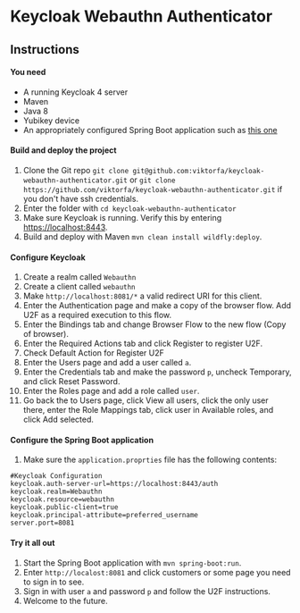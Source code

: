 # Keycloak Webauthn Authenticator

## Instructions

#### You need
* A running Keycloak 4 server
* Maven
* Java 8
* Yubikey device
* An appropriately configured Spring Boot application such as [this one](https://github.com/difi/dc18-webAuth)

#### Build and deploy the project
1. Clone the Git repo `git clone git@github.com:viktorfa/keycloak-webauthn-authenticator.git` or `git clone https://github.com/viktorfa/keycloak-webauthn-authenticator.git` if you don't have ssh credentials.
2. Enter the folder with `cd keycloak-webauthn-authenticator`
3. Make sure Keycloak is running. Verify this by entering [https://localhost:8443](https://localhost:8443).
4. Build and deploy with Maven `mvn clean install wildfly:deploy`.


#### Configure Keycloak
1. Create a realm called `Webauthn`
2. Create a client called `webauthn`
3. Make `http://localhost:8081/*` a valid redirect URI for this client.
4. Enter the Authentication page and make a copy of the browser flow. Add U2F as a required execution to this flow. 
5. Enter the Bindings tab and change Browser Flow to the new flow (Copy of browser).
6. Enter the Required Actions tab and click Register to register U2F.
7. Check Default Action for Register U2F
8. Enter the Users page and add a user called `a`.
9. Enter the Credentials tab and make the password `p`, uncheck Temporary, and click Reset Password.
10. Enter the Roles page and add a role called `user`.
11. Go back the to Users page, click View all users, click the only user there, enter the Role Mappings tab, click user in Available roles, and click Add selected.


#### Configure the Spring Boot application
1. Make sure the `application.proprties` file has the following contents:
```
#Keycloak Configuration
keycloak.auth-server-url=https://localhost:8443/auth
keycloak.realm=Webauthn
keycloak.resource=webauthn
keycloak.public-client=true
keycloak.principal-attribute=preferred_username
server.port=8081
```

#### Try it all out
1. Start the Spring Boot application with `mvn spring-boot:run`.
2. Enter `http://localost:8081` and click customers or some page you need to sign in to see.
3. Sign in with user `a` and password `p` and follow the U2F instructions.
4. Welcome to the future.
